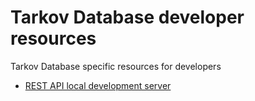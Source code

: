 # Tarkov Database developer resources

Tarkov Database specific resources for developers

- [REST API local development server](rest-api/)
